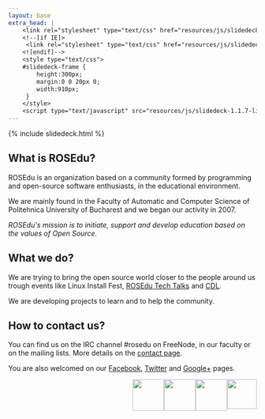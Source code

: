 ```yaml
---
layout: base
extra_head: |
    <link rel="stylesheet" type="text/css" href="resources/js/slidedeck-1.1.7-lite/slidedeck.skin.css" />
    <!--[if IE]>
     <link rel="stylesheet" type="text/css" href="resources/js/slidedeck-1.1.7-lite/slidedeck.skin.ie.css" />
    <![endif]-->
    <style type="text/css">
    #slidedeck-frame {
        height:300px;
        margin:0 0 20px 0;
        width:910px;
     }
    </style>
    <script type="text/javascript" src="resources/js/slidedeck-1.1.7-lite/slidedeck.jquery.lite.pack.js"></script>
---
```


<div id="slidedeck-frame" class="skin-slidedeck">
  <dl class="slidedeck">
	{% include slidedeck.html %}
  </dl>
</div>

<script type="text/javascript">
  $('.slidedeck').slidedeck();
</script>

<div class="col-1">
  <h2>What is ROSEdu?</h2>

  <div class="content">
<p>	ROSEdu is an organization based on a community formed by programming and open-source software enthusiasts, in the educational environment.&nbsp;</p>
<p>	We are mainly found in the Faculty of Automatic and Computer Science of Politehnica University of Bucharest and we began our activity in 2007.</p>
<p>	<em>ROSEdu&#39;s mission is to initiate, support and develop education based on the values of Open Source.</em></p>
  </div>
</div><!-- .col-1 -->

<div class="col-2">
  <h2>What we do?</h2>

  <div class="content">
<p>	We are trying to bring the open source world closer to the people around us trough events like Linux Install Fest, <a href="http://talks.rosedu.org">ROSEdu Tech Talks</a> and <a href="http://cdl.rosedu.org">CDL</a>.</p>
<p>	We are developing projects to learn and to help the community.</p>
  </div>
</div><!-- .col-2 -->

<div class="col-3">
  <h2>How to contact us?</h2>

  <div class="content">
	<p>
	You can find us on the IRC channel #rosedu on FreeNode, in our faculty or on the mailing lists. More details on the <a href="http://rosedu.org/en/contact-us">contact page</a>.</p>
<p>
	You are also welcomed on our <a href="http://facebook.com/rosedu.org">Facebook</a>, <a href="http://twitter.com/rosedu_org">Twitter</a> and <a href="https://plus.google.com/114233516141809762907">Google+</a> pages.</p>
<p>
	<a href="https://plus.google.com/114233516141809762907?prsrc=3" style="text-decoration: none;"><img src="https://ssl.gstatic.com/images/icons/gplus-64.png" style="float: right;" width="60" /></a> <a href="http://www.facebook.com/rosedu.org"><img alt="" src="http://site.rosedu.org/sites/all/themes/rosedu/images/facebook_icon.png" style="float: right; width: 64px; height: 64px;" /></a> <a href="http://twitter.com/rosedu_org"><img height="64" src="http://site.rosedu.org/sites/all/themes/rosedu/images/twitter_icon.png" style="float: right;" width="64" /></a> <a href="/ro/rss.xml"><img alt="" src="http://site.rosedu.org/sites/all/themes/rosedu/images/rss_feed_icon.png" style="float: right; width: 64px; height: 64px;" /></a></p>
  </div>
</div><!-- .col-3 -->
